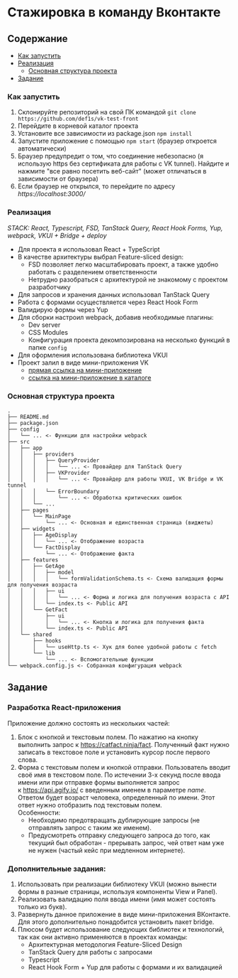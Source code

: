 # Стажировка в команду Вконтакте

## Содержание
- [Как запустить](#как-запустить)
- [Реализация](#реализация)
    - [Основная структура проекта](#основная-структура-проекта)
- [Задание](#задание)

### Как запустить
1. Склонируйте репозиторий на свой ПК командой `git clone https://github.com/def1s/vk-test-front`
2. Перейдите в корневой каталог проекта
3. Установите все зависимости из package.json `npm install`
4. Запустите приложение с помощью `npm start` (браузер откроется автоматически)
5. Браузер предупредит о том, что соединение небезопасно (я использую https без сертификата для работы с VK tunnel). Найдите и нажмите "все равно посетить веб-сайт" (может отличаться в зависимости от браузера)
6. Если браузер не открылся, то перейдите по адресу _https://localhost:3000/_

### Реализация
_STACK: React, Typescript, FSD, TanStack Query, React Hook Forms, Yup, webpack, VKUI + Bridge + deploy_
- Для проекта я использовал React + TypeScript
- В качестве архитектуры выбрал Feature-sliced design:
    - FSD позволяет легко масштабировать проект, а также удобно работать с разделением ответственности
    - Нетрудно разобраться с архитектурой не знакомому с проектом разработчику
- Для запросов и хранения данных использовал TanStack Query
- Работа с формами осуществляется через React Hook Form
- Валидирую формы через Yup
- Для сборки настроил webpack, добавив необходимые плагины:
    - Dev server
    - CSS Modules
    - Конфигурация проекта декомпозирована на несколько функций в папке `config`
- Для оформления использована библиотека VKUI
- Проект залил в виде мини-приложения VK
  - [прямая ссылка на мини-приложение](https://prod-app51878971-ba129e81207f.pages-ac.vk-apps.com/index.html)
  - [ссылка на мини-приложение в каталоге](https://vk.com/app51878971)

### Основная структура проекта
```
.
├── README.md
├── package.json
├── config
│   └── ... <- Функции для настройки webpack
├── src
│   ├── app
│   │   ├── providers
│   │   │   ├── QueryProvider
│   │   │   │   └── ... <- Провайдер для TanStack Query
│   │   │   ├── VKProvider
│   │   │   │   └── ... <- Провайдер для работы VKUI, VK Bridge и VK tunnel
│   │   │   └── ErrorBoundary
│   │   │       └── ... <- Обработка критических ошибок
│   │   └── ...
│   ├── pages
│   │   └── MainPage
│   │       └── ... <- Основная и единственная страница (виджеты)
│   ├── widgets
│   │   ├── AgeDisplay
│   │   │   └── ... <- Отображение возраста
│   │   └── FactDisplay
│   │       └── ... <- Отображение факта
│   ├── features
│   │   ├── GetAge
│   │   │   ├── model
│   │   │   │   └── formValidationSchema.ts <- Схема валидация формы для получения возраста
│   │   │   ├── ui
│   │   │   │   └── ... <- Форма и логика для получения возраста с API
│   │   │   └── index.ts <- Public API
│   │   └── GetFact
│   │       ├── ui
│   │       │   └── ... <- Кнопка и логика для получения факта
│   │       └── index.ts <- Public API
│   └── shared
│       ├── hooks
│       │   └── useHttp.ts <- Хук для более удобной работы с fetch
│       └── lib
│           └── ... <- Вспомогательные функции
└── webpack.config.js <- Собранная конфигурация webpack
```

## Задание
<h3>Разработка React-приложения</h3>
Приложение должно состоять из нескольких частей:

<ol>
	<li>Блок с кнопкой и текстовым полем. По нажатию на кнопку выполнить запрос к&nbsp;<a href="https://vk.com/away.php?to=https%3A%2F%2Fcatfact.ninja%2Ffact&amp;utf=1" target="_blank">https://catfact.ninja/fact</a>. Полученный факт нужно записать в текстовое поле и установить курсор после первого слова.</li>
	<li>Форма с текстовым полем и кнопкой отправки.&nbsp;Пользователь вводит своё имя в текстовом поле. По истечении 3-х секунд после ввода имени или при отправке формы выполняется запрос к&nbsp;<a href="https://vk.com/away.php?to=https%3A%2F%2Fapi.agify.io%2F&amp;utf=1" target="_blank">https://api.agify.io/</a>&nbsp;с введенным именем в параметре <em>name</em>. Ответом будет возраст человека, определенный по имени. Этот ответ нужно отобразить под текстовым полем.<br>
	Особенности:
	<ul>
		<li>Необходимо предотвращать дублирующие запросы (не отправлять запрос с таким же именем).</li>
		<li>Предусмотреть отправку следующего запроса до того, как текущий был обработан - прерывать запрос, чей ответ нам уже не нужен (частый кейс при медленном интернете).</li>
	</ul>
	</li>
</ol>

<h3>Дополнительные задания:</h3>

<ol>
	<li>Использовать при реализации библиотеку VKUI (можно вынести формы в разные страницы, используя компоненты View и Panel).</li>
	<li>Реализовать валидацию поля ввода имени (имя может состоять только из букв).</li>
	<li>Развернуть данное приложение в виде мини-приложения ВКонтакте. Для этого дополнительно понадобится установить пакет bridge.</li>
	<li>Плюсом будет использование следующих библиотек и технологий, так как они активно применяются в проектах команды:
	<ul>
		<li>Архитектурная методология Feature-Sliced Design</li>
		<li>TanStack Query для работы с запросами</li>
		<li>Typescript</li>
		<li>React Hook Form + Yup для работы с формами и их валидацией</li>
	</ul>
	</li>
</ol>
